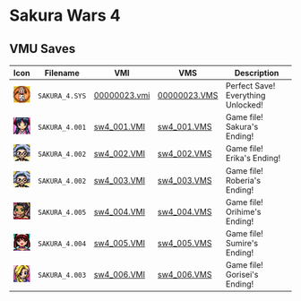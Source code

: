 # Sakura Wars 4

## VMU Saves

| Icon | Filename | VMI | VMS | Description |
|------|----------|-----|-----|-------------|
| ![Sakura Wars 4](../icons/SAKURA_4.SYS.GIF) | `SAKURA_4.SYS` | [00000023.vmi](00000023.vmi) | [00000023.VMS](00000023.VMS) | Perfect Save! Everything Unlocked! |
| ![Sakura Wars 4](../icons/SAKURA_4.001.GIF) | `SAKURA_4.001` | [sw4_001.VMI](sw4_001.VMI) | [sw4_001.VMS](sw4_001.VMS) | Game file! Sakura's Ending! |
| ![Sakura Wars 4](../icons/SAKURA_4.002.GIF) | `SAKURA_4.002` | [sw4_002.VMI](sw4_002.VMI) | [sw4_002.VMS](sw4_002.VMS) | Game file! Erika's Ending! |
| ![Sakura Wars 4](../icons/SAKURA_4.002.GIF) | `SAKURA_4.002` | [sw4_003.VMI](sw4_003.VMI) | [sw4_003.VMS](sw4_003.VMS) | Game file! Roberia's Ending! |
| ![Sakura Wars 4](../icons/SAKURA_4.005.GIF) | `SAKURA_4.005` | [sw4_004.VMI](sw4_004.VMI) | [sw4_004.VMS](sw4_004.VMS) | Game file! Orihime's Ending! |
| ![Sakura Wars 4](../icons/SAKURA_4.004.GIF) | `SAKURA_4.004` | [sw4_005.VMI](sw4_005.VMI) | [sw4_005.VMS](sw4_005.VMS) | Game file! Sumire's Ending! |
| ![Sakura Wars 4](../icons/SAKURA_4.003.GIF) | `SAKURA_4.003` | [sw4_006.VMI](sw4_006.VMI) | [sw4_006.VMS](sw4_006.VMS) | Game file! Gorisei's Ending! |
